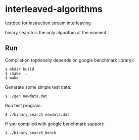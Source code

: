 # interleaved-algorithms
testbed for instruction stream interleaving

binary search is the only algorithm at the moment

## Run

Compilation (optionally depends on google benchmark library):
```
$ mkdir build
$ cmake ..
$ make
```

Generate some simple test data:
```
$ ./gen newdata.dat
```

Run test program:
```
$ ./binary_search newdata.dat
```

If you compiled with google benchmark support:
```
$ ./binary_search_bench
```
